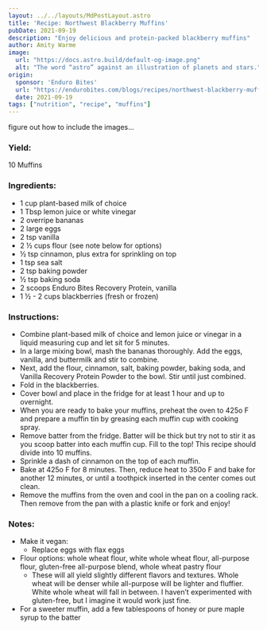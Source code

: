 ```yaml
---
layout: ../../layouts/MdPostLayout.astro
title: 'Recipe: Northwest Blackberry Muffins'
pubDate: 2021-09-19
description: "Enjoy delicious and protein-packed blackberry muffins"
author: Amity Warme
image: 
  url: "https://docs.astro.build/default-og-image.png"
  alt: "The word “astro” against an illustration of planets and stars."
origin: 
  sponsor: 'Enduro Bites'
  url: "https://endurobites.com/blogs/recipes/northwest-blackberry-muffins"
  date: 2021-09-19
tags: ["nutrition", "recipe", "muffins"]
---
```

figure out how to include the images...

### Yield: 
10 Muffins

### Ingredients:

  * 1 cup plant-based milk of choice
  * 1 Tbsp lemon juice or white vinegar
  * 2 overripe bananas
  * 2 large eggs
  * 2 tsp vanilla
  * 2 ½ cups flour (see note below for options)
  * ½ tsp cinnamon, plus extra for sprinkling on top
  * 1 tsp sea salt
  * 2 tsp baking powder
  * ½ tsp baking soda
  * 2 scoops Enduro Bites Recovery Protein, vanilla
  * 1 ½ - 2 cups blackberries (fresh or frozen)

### Instructions:

  * Combine plant-based milk of choice and lemon juice or vinegar in a liquid measuring cup and let sit for 5 minutes. 
  * In a large mixing bowl, mash the bananas thoroughly. Add the eggs, vanilla, and buttermilk and stir to combine. 
  * Next, add the flour, cinnamon, salt, baking powder, baking soda, and Vanilla Recovery Protein Powder to the bowl. Stir until just combined. 
  * Fold in the blackberries.
  * Cover bowl and place in the fridge for at least 1 hour and up to overnight. 
  * When you are ready to bake your muffins, preheat the oven to 425o F and prepare a muffin tin by greasing each muffin cup with cooking spray.
  * Remove batter from the fridge. Batter will be thick but try not to stir it as you scoop batter into each muffin cup. Fill to the top! This recipe should divide into 10 muffins.
  * Sprinkle a dash of cinnamon on the top of each muffin.
  * Bake at 425o F for 8 minutes. Then, reduce heat to 350o F and bake for another 12 minutes, or until a toothpick inserted in the center comes out clean.
  * Remove the muffins from the oven and cool in the pan on a cooling rack. Then remove from the pan with a plastic knife or fork and enjoy!

### Notes:

  * Make it vegan: 
    - Replace eggs with flax eggs
  * Flour options: whole wheat flour, white whole wheat flour, all-purpose flour, gluten-free all-purpose blend, whole wheat pastry flour
    - These will all yield slightly different flavors and textures. Whole wheat will be denser while all-purpose will be lighter and fluffier. White whole wheat will fall in between. I haven’t experimented with gluten-free, but I imagine it would work just fine.
  * For a sweeter muffin, add a few tablespoons of honey or pure maple syrup to the batter
